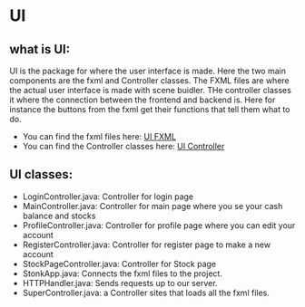 # UI 

## what is UI:
UI is the package for where the user interface is made. Here the two main components are the fxml and Controller classes. The FXML files are where the actual user interface is made with scene buidler. THe controller classes it where the connection between the frontend and backend is. Here for instance the buttons from the fxml get their functions that tell them what to do.
- You can find the fxml files here:
[UI FXML](https://gitlab.stud.idi.ntnu.no/it1901/groups-2021/gr2135/gr2135/-/tree/master/Stonk/ui/src/main/resources/ui/fxml)
- You can find the Controller classes here:
[UI Controller](https://gitlab.stud.idi.ntnu.no/it1901/groups-2021/gr2135/gr2135/-/tree/master/Stonk/ui/src/main/java/ui)


## UI classes:
- LoginController.java: Controller for login page
- MainController.java: Controller for main page where you se your cash balance and stocks
- ProfileController.java: Controller for profile page where you can edit your account
- RegisterController.java: Controller for register page to make a new account
- StockPageController.java: Controller for Stock page
- StonkApp.java: Connects the fxml files to the project.
- HTTPHandler.java: Sends requests up to our server. 
- SuperController.java: a Controller sites that loads all the fxml files.